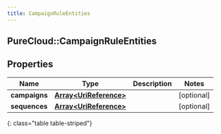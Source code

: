 ```yaml
---
title: CampaignRuleEntities
---
```

## PureCloud::CampaignRuleEntities

## Properties

|Name | Type | Description | Notes|
|------------ | ------------- | ------------- | -------------|
| **campaigns** | [**Array&lt;UriReference&gt;**](UriReference.html) |  | [optional] |
| **sequences** | [**Array&lt;UriReference&gt;**](UriReference.html) |  | [optional] |
{: class="table table-striped"}


